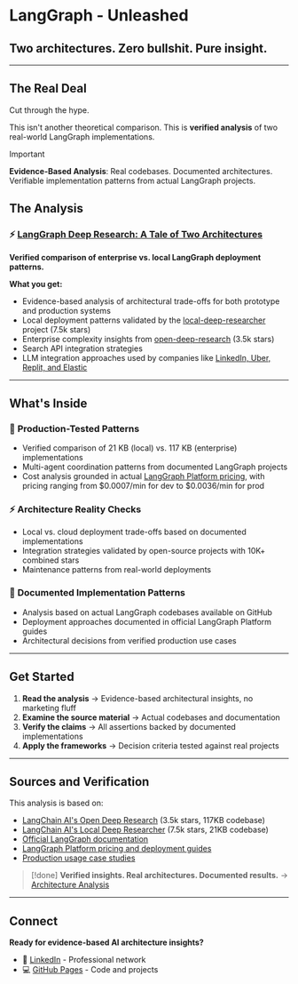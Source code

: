 # LangGraph - Unleashed

## Two architectures. Zero bullshit. Pure insight.

---

## The Real Deal

Cut through the hype.

This isn't another theoretical comparison. This is **verified analysis** of two real-world LangGraph implementations.

> [!important]
> **Evidence-Based Analysis**: Real codebases. Documented architectures. Verifiable implementation patterns from actual LangGraph projects.

## The Analysis

### ⚡ [LangGraph Deep Research: A Tale of Two Architectures](langgraph_deep_research.md)

**Verified comparison of enterprise vs. local LangGraph deployment patterns.**

**What you get:**
- Evidence-based analysis of architectural trade-offs for both prototype and production systems
- Local deployment patterns validated by the [local-deep-researcher](https://github.com/langchain-ai/local-deep-researcher) project (7.5k stars)
- Enterprise complexity insights from [open-deep-research](https://github.com/langchain-ai/open_deep_research) (3.5k stars)
- Search API integration strategies
- LLM integration approaches used by companies like [LinkedIn, Uber, Replit, and Elastic](https://blog.langchain.dev/is-langgraph-used-in-production/)

---

## What's Inside

### 🎯 **Production-Tested Patterns**
- Verified comparison of 21 KB (local) vs. 117 KB (enterprise) implementations
- Multi-agent coordination patterns from documented LangGraph projects
- Cost analysis grounded in actual [LangGraph Platform pricing](https://www.langchain.com/pricing-langgraph-platform), with pricing ranging from $0.0007/min for dev to $0.0036/min for prod

### ⚡ **Architecture Reality Checks**  
- Local vs. cloud deployment trade-offs based on documented implementations
- Integration strategies validated by open-source projects with 10K+ combined stars
- Maintenance patterns from real-world deployments

### 🔧 **Documented Implementation Patterns**
- Analysis based on actual LangGraph codebases available on GitHub
- Deployment approaches documented in official LangGraph Platform guides
- Architectural decisions from verified production use cases

---

## Get Started

1. **Read the analysis** → Evidence-based architectural insights, no marketing fluff
2. **Examine the source material** → Actual codebases and documentation
3. **Verify the claims** → All assertions backed by documented implementations
4. **Apply the frameworks** → Decision criteria tested against real projects

---

## Sources and Verification

This analysis is based on:
- [LangChain AI's Open Deep Research](https://github.com/langchain-ai/open_deep_research) (3.5k stars, 117KB codebase)
- [LangChain AI's Local Deep Researcher](https://github.com/langchain-ai/local-deep-researcher) (7.5k stars, 21KB codebase)
- [Official LangGraph documentation](https://langchain-ai.github.io/langgraph/)
- [LangGraph Platform pricing and deployment guides](https://www.langchain.com/langgraph-platform)
- [Production usage case studies](https://blog.langchain.dev/is-langgraph-used-in-production/)

> [!done]
> **Verified insights. Real architectures. Documented results.** → [Architecture Analysis](langgraph_deep_research.md)

---

## Connect

**Ready for evidence-based AI architecture insights?**

- 🔗 [LinkedIn](https://www.linkedin.com/in/donbranson/) - Professional network
- 💻 [GitHub Pages](https://donbr.github.io/) - Code and projects